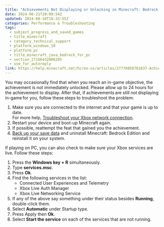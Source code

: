 ```yaml
---
title: "Achievements Not Displaying or Unlocking in Minecraft: Bedrock Edition"
date: 2024-06-21T20:09:54Z
updated: 2024-08-16T18:33:55Z
categories: Performance & Troubleshooting
tags:
  - subject_progress_and_saved_games
  - title_minecraft
  - category_technical_support
  - platform_windows_10
  - platform_pc
  - title_minecraft_java_bedrock_for_pc
  - section_27166432886285
  - use_for_autoreply
link: https://help.minecraft.net/hc/en-us/articles/27778850781837-Achievements-Not-Displaying-or-Unlocking-in-Minecraft-Bedrock-Edition
---
```


You may occasionally find that when you reach an in-game objective, the achievement is not immediately unlocked. Please allow up to 24 hours for the achievement to display. After that, if achievements are still not displaying in-game for you, follow these steps to troubleshoot the problem:

1.  Make sure you are connected to the internet and that your game is up to date.  
    For more help, [Troubleshoot your Xbox network connection](https://support.xbox.com/en-US/help/hardware-network/connect-network/xbox-one-network-connection).
2.  Restart your device and boot-up Minecraft again.
3.  If possible, reattempt the feat that gained you the achievement.
4.  [Back up your save data](../Backup-Restore/Locating-Minecraft-Java-Edition-Files-for-Backup-or-Transfer.md) and uninstall Minecraft: Bedrock Edition and reinstall it on your system.

If playing on PC, you can also check to make sure your Xbox services are live. Follow these steps:

1.  Press the **Windows key + R** simultaneously.
2.  Type **services.msc**.
3.  Press **Ok**.
4.  Find the following services in the list:
    - Connected User Experiences and Telemetry
    - Xbox Live Auth Manager
    - Xbox Live Networking Service
5.  If any of the above say something under their status besides **Running**, double-click them.
6.  Select **Automatic** under Startup type.
7.  Press Apply then **Ok**.
8.  Select **Start the service** on each of the services that are not running.
